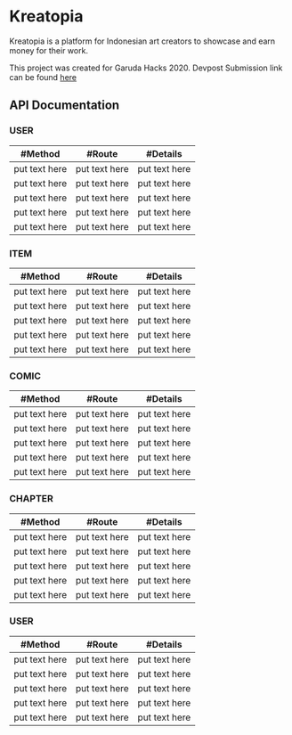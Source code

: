 # Kreatopia

Kreatopia is a platform for Indonesian art creators to showcase and earn money for their work.

This project was created for Garuda Hacks 2020. Devpost Submission link can be found [here](https://devpost.com/software/kreatopia/)  

## API Documentation

### USER
| #Method | #Route | #Details |
| :---: | :---: | :---: |
| put text here| put text here| put text here|
| put text here| put text here| put text here|
| put text here| put text here| put text here|
| put text here| put text here| put text here|
| put text here| put text here| put text here|

### ITEM
| #Method | #Route | #Details |
| :---: | :---: | :---: |
| put text here| put text here| put text here|
| put text here| put text here| put text here|
| put text here| put text here| put text here|
| put text here| put text here| put text here|
| put text here| put text here| put text here|

### COMIC
| #Method | #Route | #Details |
| :---: | :---: | :---: |
| put text here| put text here| put text here|
| put text here| put text here| put text here|
| put text here| put text here| put text here|
| put text here| put text here| put text here|
| put text here| put text here| put text here|

### CHAPTER
| #Method | #Route | #Details |
| :---: | :---: | :---: |
| put text here| put text here| put text here|
| put text here| put text here| put text here|
| put text here| put text here| put text here|
| put text here| put text here| put text here|
| put text here| put text here| put text here|

### USER
| #Method | #Route | #Details |
| :---: | :---: | :---: |
| put text here| put text here| put text here|
| put text here| put text here| put text here|
| put text here| put text here| put text here|
| put text here| put text here| put text here|
| put text here| put text here| put text here|
